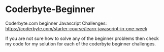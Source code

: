 # Coderbyte-Beginner
Coderbyte.com beginner Javascript Challenges: 
https://coderbyte.com/starter-course/learn-javascript-in-one-week

If you are not sure how to solve any of the beginner problems then check my code for my solution for each of the coderbyte beginner challenges.
